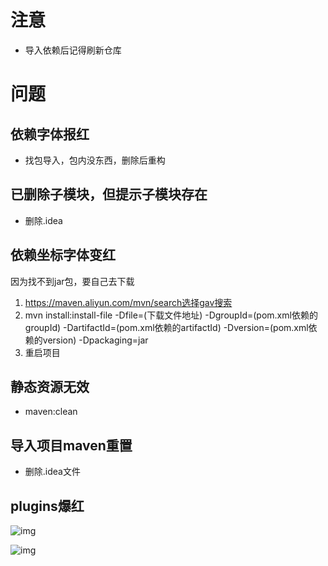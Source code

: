# 注意

- 导入依赖后记得刷新仓库

# 问题

##  依赖字体报红

- 找包导入，包内没东西，删除后重构

## 已删除子模块，但提示子模块存在

- 删除.idea

## 依赖坐标字体变红

因为找不到jar包，要自己去下载

1. https://maven.aliyun.com/mvn/search选择gav搜索
2. mvn install:install-file -Dfile=(下载文件地址) -DgroupId=(pom.xml依赖的groupId) -DartifactId=(pom.xml依赖的artifactId) -Dversion=(pom.xml依赖的version) -Dpackaging=jar
3. 重启项目

## 静态资源无效

- maven:clean

## 导入项目maven重置

- 删除.idea文件

## plugins爆红

![img](https://img-blog.csdnimg.cn/20210317124426134.png?x-oss-process=image/watermark,type_ZmFuZ3poZW5naGVpdGk,shadow_10,text_aHR0cHM6Ly9ibG9nLmNzZG4ubmV0L0dhb19MaWppZQ==,size_16,color_FFFFFF,t_70#pic_center)

![img](https://img-blog.csdnimg.cn/20210317124506931.png?x-oss-process=image/watermark,type_ZmFuZ3poZW5naGVpdGk,shadow_10,text_aHR0cHM6Ly9ibG9nLmNzZG4ubmV0L0dhb19MaWppZQ==,size_16,color_FFFFFF,t_70#pic_center)